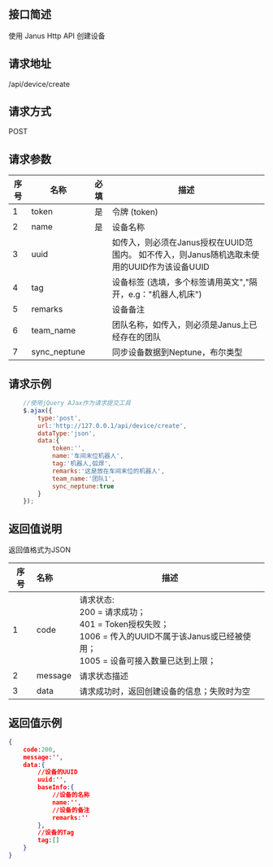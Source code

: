 ## 接口简述

使用 Janus Http API 创建设备

## 请求地址

/api/device/create

## 请求方式

POST

## 请求参数

序号|名称 | 必填 | 描述
--------- |--------- | :------: | -------------------------------------------------------------
1|token     | 是      | 令牌 (token)
2|name      | 是| 设备名称
3|uuid      | |如传入，则必须在Janus授权在UUID范围内。 如不传入，则Janus随机选取未使用的UUID作为该设备UUID
4|tag       | | 设备标签 (选填，多个标签请用英文","隔开，e.g："机器人,机床")
5|remarks   | | 设备备注
6|team_name   | | 团队名称，如传入，则必须是Janus上已经存在的团队
7|sync_neptune   | | 同步设备数据到Neptune，布尔类型

## 请求示例

``` JavaScript
    //使用jQuery AJax作为请求提交工具
    $.ajax({
        type:'post',
        url:'http://127.0.0.1/api/device/create',
        dataType:'json',
        data:{
            token:'',
            name:'车间末位机器人',
            tag:'机器人,弧焊',
            remarks:'这是放在车间末位的机器人',
            team_name:'团队1',
            sync_neptune:true
        }
    });

```

## 返回值说明

返回值格式为JSON

序号|名称  | 描述
--------- | :------ | -------------------------------------------------------------
1|code     | 请求状态: <br/>200 = 请求成功；<br/>401 = Token授权失败；<br/>1006 = 传入的UUID不属于该Janus或已经被使用；<br/>1005 = 设备可接入数量已达到上限；<br/>
2|message      |  请求状态描述
3|data      | 请求成功时，返回创建设备的信息；失败时为空

## 返回值示例

``` JSON
{
    code:200,
    message:'',
    data:{
        //设备的UUID
        uuid:'', 
        baseInfo:{
            //设备的名称
            name:'',
            //设备的备注
            remarks:''
        },
        //设备的Tag
        tag:[]
    }
}
```

